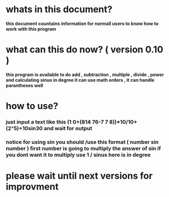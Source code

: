 # whats in this document?

**this document countains information for normall users to know how to work with this program**

# what can this do now? ( version 0.10 ) 

**this program is available to do add , subtraction , multiple , divide , power and calculating sinus in degree it can use math orders , it can handle parantheses well**

# how to use?

### **just input a text like this (1 0+(814  76-7 7 8))\*10/10+ (2^5)+10sin30 and wait for output**

### **notice for using sin you should /use this format (  number sin number  ) first number is going to multiply the answer of sin if you dont want it to multiply use 1 / sinus here is in degree**

# please wait until next versions for improvment
